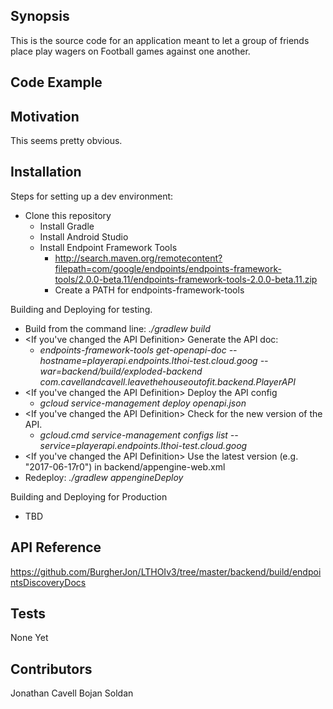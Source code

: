 ## Synopsis

This is the source code for an application meant to let a group of friends place play wagers on Football games against one another.

## Code Example



## Motivation

This seems pretty obvious.

## Installation

Steps for setting up a dev environment:
* Clone this repository
	* Install Gradle
	* Install Android Studio
	* Install Endpoint Framework Tools
		* http://search.maven.org/remotecontent?filepath=com/google/endpoints/endpoints-framework-tools/2.0.0-beta.11/endpoints-framework-tools-2.0.0-beta.11.zip
		* Create a PATH for endpoints-framework-tools

Building and Deploying for testing.
* Build from the command line: *./gradlew build*
* <If you've changed the API Definition> Generate the API doc: 
	* *endpoints-framework-tools get-openapi-doc --hostname=playerapi.endpoints.lthoi-test.cloud.goog --war=backend/build/exploded-backend com.cavellandcavell.leavethehouseoutofit.backend.PlayerAPI*
* <If you've changed the API Definition> Deploy the API config
	* *gcloud service-management deploy openapi.json*
* <If you've changed the API Definition> Check for the new version of the API.
	* *gcloud.cmd service-management configs list --service=playerapi.endpoints.lthoi-test.cloud.goog*
* <If you've changed the API Definition> Use the latest version (e.g. "2017-06-17r0") in backend/appengine-web.xml
* Redeploy: *./gradlew appengineDeploy*

Building and Deploying for Production
* TBD

## API Reference

https://github.com/BurgherJon/LTHOIv3/tree/master/backend/build/endpointsDiscoveryDocs

## Tests

None Yet

## Contributors

Jonathan Cavell
Bojan Soldan



